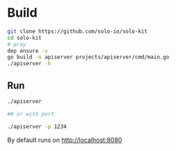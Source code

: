 # Build
```bash
git clone https://github.com/solo-io/solo-kit
cd solo-kit
# pray
dep ensure -v 
go build -o apiserver projects/apiserver/cmd/main.go
./apiserver -h
```

## Run
```bash
./apiserver

## or with port

./apiserver -p 1234

```

By default runs on [http://localhost:8080](http://localhost:8080)